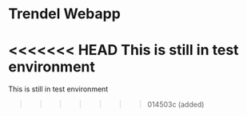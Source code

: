 # Trendel Webapp

<<<<<<< HEAD
This is still in test environment
=======
This is still in test environment
>>>>>>> 014503c (added)
